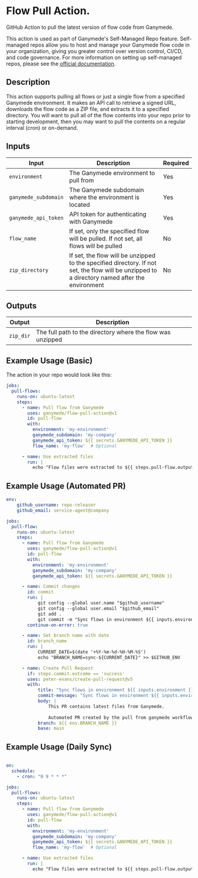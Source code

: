 # Flow Pull Action.

GitHub Action to pull the latest version of flow code from Ganymede.

This action is used as part of Ganymede's Self-Managed Repo feature. Self-managed repos allow you to host and manage your Ganymede flow code in your organization, giving you greater control over version control, CI/CD, and code governance. For more information on setting up self-managed repos, please see the [official documentation](https://docs.ganymede.bio/app/configuration/SelfManagedRepo).

## Description

This action supports pulling all flows or just a single flow from a specified Ganymede environment. It makes an API call to retrieve a signed URL, downloads the flow code as a ZIP file, and extracts it to a specified directory.
You will want to pull all of the flow contents into your repo prior to starting development, then you may want to pull the contents on a regular interval (cron) or on-demand.
## Inputs

| Input | Description | Required |
|-------|-------------|----------|
| `environment` | The Ganymede environment to pull from | Yes |
| `ganymede_subdomain` | The Ganymede subdomain where the environment is located | Yes |
| `ganymede_api_token` | API token for authenticating with Ganymede | Yes |
| `flow_name` | If set, only the specified flow will be pulled. If not set, all flows will be pulled | No |
| `zip_directory` | If set, the flow will be unzipped to the specified directory. If not set, the flow will be unzipped to a directory named after the environment | No |

## Outputs

| Output | Description |
|--------|-------------|
| `zip_dir` | The full path to the directory where the flow was unzipped |

## Example Usage (Basic)
The action in your repo would look like this:
```yaml
jobs:
  pull-flows:
    runs-on: ubuntu-latest
    steps:
      - name: Pull flow from Ganymede
        uses: ganymede/flow-pull-action@v1
        id: pull-flow
        with:
          environment: 'my-environment'
          ganymede_subdomain: 'my-company'
          ganymede_api_token: ${{ secrets.GANYMEDE_API_TOKEN }}
          flow_name: 'my-flow'  # Optional

      - name: Use extracted files
        run: |
          echo "Flow files were extracted to ${{ steps.pull-flow.outputs.zip_dir }}"
```

## Example Usage (Automated PR)

```yaml
env:
    github_username: repo-releaser
    github_email: service-agent@company

jobs:
  pull-flow:
    runs-on: ubuntu-latest
    steps:
      - name: Pull flow from Ganymede
        uses: ganymede/flow-pull-action@v1
        id: pull-flow
        with:
          environment: 'my-environment'
          ganymede_subdomain: 'my-company'
          ganymede_api_token: ${{ secrets.GANYMEDE_API_TOKEN }}

      - name: Commit changes
        id: commit
        run: |
            git config --global user.name "$github_username"
            git config --global user.email "$github_email"
            git add .
            git commit -m "Sync flows in environment ${{ inputs.environment }} from Ganymede"
        continue-on-error: true

      - name: Set branch name with date
        id: branch_name
        run: |
            CURRENT_DATE=$(date '+%Y-%m-%d-%H-%M-%S')
            echo "BRANCH_NAME=sync-${CURRENT_DATE}" >> $GITHUB_ENV

      - name: Create Pull Request
        if: steps.commit.outcome == 'success'
        uses: peter-evans/create-pull-request@v5
        with:
            title: "Sync flows in environment ${{ inputs.environment }} from Ganymede"
            commit-message: "Sync flows in environment ${{ inputs.environment }} from Ganymede"
            body: |
                This PR contains latest files from Ganymede.
                
                Automated PR created by the pull from ganymede workflow.
            branch: ${{ env.BRANCH_NAME }}
            base: main
```

## Example Usage (Daily Sync)

```yaml 

on:
  schedule:
    - cron: "0 9 * * *"

jobs:
  pull-flows:
    runs-on: ubuntu-latest
    steps:
      - name: Pull flow from Ganymede
        uses: ganymede/flow-pull-action@v1
        id: pull-flow
        with:
          environment: 'my-environment'
          ganymede_subdomain: 'my-company'
          ganymede_api_token: ${{ secrets.GANYMEDE_API_TOKEN }}
          flow_name: 'my-flow'  # Optional

      - name: Use extracted files
        run: |
          echo "Flow files were extracted to ${{ steps.pull-flow.outputs.zip_dir }}"
```
